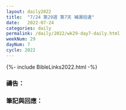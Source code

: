 ```yaml
---
layout: daily2022
title:  "7/24 第29週 第7天 補漏拾遺"
date:   2022-07-24
categories: daily
permalink: /daily/2022/wk29-day7-daily.html
weekNum: 29
dayNum: 7
cycle: 2022
---
```


{%- include BibleLinks2022.html -%}

### 禱告：

### 筆記與回應：
